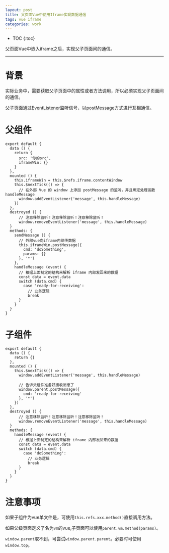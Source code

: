 ```yaml
---
layout: post
title: 父页面Vue中使用Iframe实现数据通信
tags: vue iframe 
categories: work
---
```


* TOC 
{:toc}

父页面Vue中嵌入iframe之后，实现父子页面间的通信。

---

# 背景

实际业务中，需要获取父子页面中的属性或者方法调用，所以必须实现父子页面间的通信。  

父子页面通过EventListener监听信号，以postMessage方式进行互相通信。  

# 父组件

```
export default {
  data () {
    return {
      src: '你的src',
      iframeWin: {}
    }
  },
  mounted () {
    this.iframeWin = this.$refs.iframe.contentWindow
    this.$nextTick(() => {
      // 在外部 Vue 的 window 上添加 postMessage 的监听，并且绑定处理函数 handleMessage
      window.addEventListener('message', this.handleMessage)
    })
  },
  destroyed () {
      // 注意移除监听！注意移除监听！注意移除监听！
      window.removeEventListener('message', this.handleMessage)
  }    
  methods: {
    sendMessage () {
      // 外部vue向iframe内部传数据
      this.iframeWin.postMessage({
        cmd: 'doSomething',
        params: {}
      }, '*')
    },
    handleMessage (event) {
      // 根据上面制定的结构来解析 iframe 内部发回来的数据
      const data = event.data
      switch (data.cmd) {
        case 'ready-for-receiving':
          // 业务逻辑
          break
      }
    }
  }
}
```

# 子组件

```
export default {
  data () {
    return {}
  },
  mounted () {
    this.$nextTick(() => {
      window.addEventListener('message', this.handleMessage)
 
      // 告诉父组件准备好接收消息了
      window.parent.postMessage({
        cmd: 'ready-for-receiving'
      }, '*')
    })
  },
  destroyed () {
      // 注意移除监听！注意移除监听！注意移除监听！
      window.removeEventListener('message', this.handleMessage)
  }
  methods: {
    handleMessage (event) {
      // 根据上面制定的结构来解析 iframe 内部发回来的数据
      const data = event.data
      switch (data.cmd) {
        case 'doSomething':
          // 业务逻辑
          break
      }
    }
  }
}
```

# 注意事项

如果子组件为vue单文件是，可使用`this.refs.xxx.method()`直接调用方法。

如果父级页面定义了名为`vm`的vue,子页面可以使用`parent.vm.method(params)`。  

`window.parent`取不到，可尝试`window.parent.parent`。必要时可使用`window.top`。






